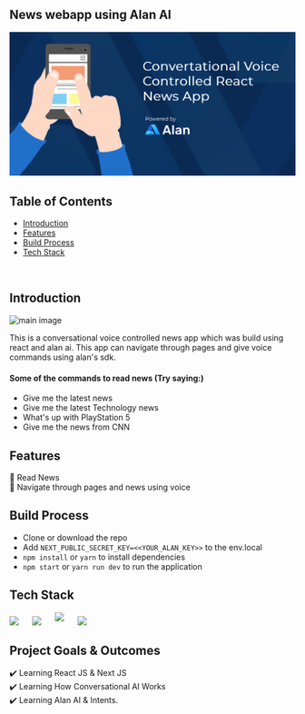 ## News webapp using Alan AI

![cover](cover.png)

## Table of Contents

- [Introduction](#introduction)
- [Features](#features)
- [Build Process](#build-process)
- [Tech Stack](#tech-stack)

<br/>

## Introduction

![main image](https://cdn.sanity.io/images/1z5g6za5/production/83e5f79258155bb0cff292bb6fe0a221866fbbfa-1772x921.png?w=2000&fit=max&auto=format)

This is a conversational voice controlled news app which was build using react and alan ai. This app can navigate through pages and give voice commands using alan's sdk.

#### Some of the commands to read news (Try saying:)
- Give me the latest news
- Give me the latest Technology news
- What's up with PlayStation 5
- Give me the news from CNN

## Features

🚀 Read News <br/>
🚀 Navigate through pages and news using voice

## Build Process

- Clone or download the repo
- Add `NEXT_PUBLIC_SECRET_KEY=<<YOUR_ALAN_KEY>>` to the env.local
- `npm install` or `yarn` to install dependencies
- `npm start` or `yarn run dev` to run the application


## Tech Stack

<p float="left">
    <img src="https://cdn.sanity.io/images/1z5g6za5/production/c51f7cd856302f625d5622d91847e184435c00ba-300x300.png?w=2000&fit=max&auto=format" width="60"  style="padding-right:20px"/>
    <img src="https://cdn.sanity.io/images/1z5g6za5/production/ea0d729f383fe9f113c7d2da95af5a39eecfa226-64x64.png?w=2000&fit=max&auto=format" width="60"  style="padding-right:20px"/>
    <img src="https://cdn.sanity.io/images/1z5g6za5/production/168c6a42f057de8ceb75add7efbc3d762b5fb133-900x612.png?w=2000&fit=max&auto=format" width="65"  style="padding-right:20px;margin-bottom:7px"/>
    <img src="https://cdn.sanity.io/images/1z5g6za5/production/97986d3dd7e897b83e06a41aaf9ee7a8de146685-768x768.png?w=2000&fit=max&auto=format" width="60"  style="padding-right:20px"/>
</p>

## Project Goals & Outcomes

✔️ Learning React JS & Next JS <br/>
✔️ Learning How Conversational AI Works <br/>
✔️ Learning Alan AI & Intents.